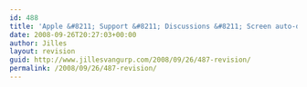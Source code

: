 ```yaml
---
id: 488
title: 'Apple &#8211; Support &#8211; Discussions &#8211; Screen auto-dimming when I hit delete &#8230;'
date: 2008-09-26T20:27:03+00:00
author: Jilles
layout: revision
guid: http://www.jillesvangurp.com/2008/09/26/487-revision/
permalink: /2008/09/26/487-revision/
---
```

